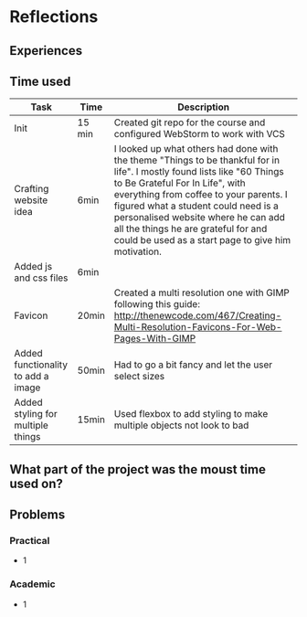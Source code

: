 # Reflections

## Experiences

## Time used

|Task|Time|Description|
|---|---|---|
|Init|15 min|Created git repo for the course and configured WebStorm to work with VCS|
|Crafting website idea|6min|I looked up what others had done with the theme "Things to be thankful for in life". I mostly found lists like "60 Things to Be Grateful For In Life", with everything from coffee to your parents. I figured what a student could need is a personalised website where he can add all the things he are grateful for and could be used as a start page to give him motivation. |
|Added js and css files|6min||
|Favicon|20min|Created a multi resolution one with GIMP following this guide: http://thenewcode.com/467/Creating-Multi-Resolution-Favicons-For-Web-Pages-With-GIMP|
|Added functionality to add a image|50min|Had to go a bit fancy and let the user select sizes|
|Added styling for multiple things|15min|Used flexbox to add styling to make multiple objects not look to bad|

## What part of the project was the moust time used on?

## Problems

### Practical
- 1

### Academic
- 1
